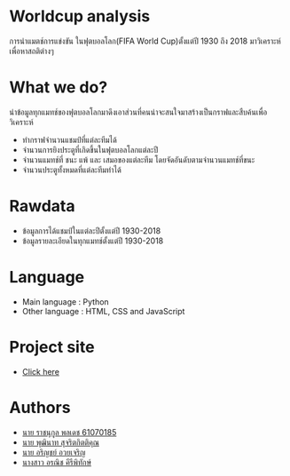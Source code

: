 # Worldcup analysis
การนำแมตช์การแข่งขัน ในฟุตบอลโลก(FIFA World Cup)ตั้งแต่ปี 1930 ถึง 2018 มาวิเคราะห์เพื่อหาสถติต่างๆ
# What we do?
นำข้อมูลทุกแมทช์ของฟุตบอลโลกมาดึงเอาส่วนที่คนน่าจะสนใจมาสร้างเป็นกราฟและสืบค้นเพื่อวิเคราะห์<br />
<ul>
  <li>ทำกราฟจำนวนแชมป์ที่แต่ละทีมได้</li>
  <li>จำนวนการยิงประตูที่เกิดขึ้นในฟุตบอลโลกแต่ละปี</li>
  <li>จำนวนแมทช์ที่ ชนะ แพ้ และ เสมอของแต่ละทีม โดยจัดอันดับตามจำนวนแมทช์ที่ขนะ</li>
  <li>จำนวนประตูทั้งหมดที่แต่ละทีมทำได้</li>
</ul>

# Rawdata
<ul>
  <li>ข้อมูลการได้แชมป์ในแต่ละปีตั้งแต่ปี 1930-2018</li>
  <li>ข้อมูลรายละเอียดในทุกแมทช์ตั้งแต่ปี 1930-2018</li>
</ul>

# Language
<ul>
  <li>Main language : Python</li>
  <li>Other language : HTML, CSS and JavaScript</li>
</ul>

# Project site
<ul> <li><a href="https://www.it.kmitl.ac.th/~it61070185//webpro/index.html?fbclid=IwAR2rIiV5ytKqncS32vdFYGn4jnqPJHpVQAAGkBGykM28_MbNN0tbU3qxcXo">Click here<a></li> 
</ul>
  
# Authors
<ul>
      <li><a href ="https://github.com/rajnukul123">นาย ราชนุกูล พลเดช  61070185</a></li>
      <li><a href ="https://github.com/Puthinart-S">นาย พุฒินาท สุจริตกิตติคุณ</a></li>
      <li><a href ="https://github.com/arinnaline">นาย อริญชย์ อวยเจริญ</a></li>
      <li><a href ="https://github.com/Tearrockster">นางสาว อรณิช คีรีพิทักษ์</a></li>
 </ul>
